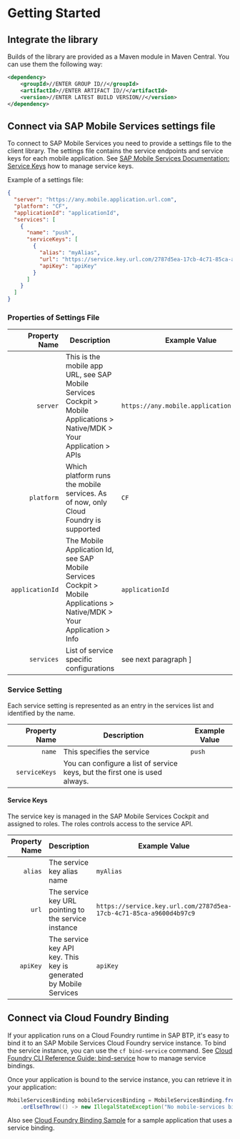 # Getting Started

## Integrate the library

Builds of the library are provided as a Maven module in Maven Central. You can use them the following way:

```xml
<dependency>
    <groupId>//ENTER GROUP ID//</groupId>
    <artifactId>//ENTER ARTIFACT ID//</artifactId>
    <version>//ENTER LATEST BUILD VERSION//</version>
</dependency>
```

## Connect via SAP Mobile Services settings file

To connect to SAP Mobile Services you need to provide a settings file to the client library.
The settings file contains the service endpoints and service keys for each mobile application.
See [SAP Mobile Services Documentation: Service Keys](https://help.sap.com/doc/f53c64b93e5140918d676b927a3cd65b/Cloud/en-US/docs-en/guides/features/security/admin/service-keys.html) how to manage service keys.

Example of a settings file:

```JSON
{
  "server": "https://any.mobile.application.url.com",
  "platform": "CF",
  "applicationId": "applicationId",
  "services": [
    {
      "name": "push",
      "serviceKeys": [
        {
          "alias": "myAlias",
          "url": "https://service.key.url.com/2787d5ea-17cb-4c71-85ca-a9600d4b97c9",
          "apiKey": "apiKey"
        }
      ]
    }
  ]
}
```

### Properties of Settings File

| Property Name | Description | Example Value |
| --:| ----- | ----- |
| `server` | This is the mobile app URL, see SAP Mobile Services Cockpit > Mobile Applications > Native/MDK > Your Application > APIs | `https://any.mobile.application.url.com` |
| `platform` | Which platform runs the mobile services. As of now, only Cloud Foundry is supported | `CF`|
| `applicationId` | The Mobile Application Id, see  SAP Mobile Services Cockpit > Mobile Applications > Native/MDK > Your Application > Info | `applicationId` |
| `services` | List of service specific configurations |  see next paragraph ]

### Service Setting

Each service setting is represented as an entry in the services list and identified by the name.

| Property Name | Description | Example Value |
| --:| ----- | ----- |
| `name`| This specifies the service | `push` |
| `serviceKeys` | You can configure a list of service keys, but the first one is used always. | |

#### Service Keys

The service key is managed in the SAP Mobile Services Cockpit and assigned to roles.
The roles controls access to the service API.

| Property Name | Description | Example Value |
| --:| ----- | ----- |
| `alias` | The service key alias name | `myAlias`|
| `url` | The service key URL pointing to the service instance | `https://service.key.url.com/2787d5ea-17cb-4c71-85ca-a9600d4b97c9`|
| `apiKey`| The service key API key. This key is generated by Mobile Services | `apiKey`|

## Connect via Cloud Foundry Binding

If your application runs on a Cloud Foundry runtime in SAP BTP, it's easy to bind it to an SAP Mobile Services Cloud Foundry service instance.
To bind the service instance, you can use the `cf bind-service` command.
See [Cloud Foundry CLI Reference Guide: bind-service](https://cli.cloudfoundry.org/en-US/v6/bind-service.html) how to manage service bindings.

Once your application is bound to the service instance, you can retrieve it in your application:

```java
MobileServicesBinding mobileServicesBinding = MobileServicesBinding.fromVCAPVariables()
    .orElseThrow(() -> new IllegalStateException("No mobile-services binding found"));
```

Also see [Cloud Foundry Binding Sample](./samples/cloud-foundry-binding-sample) for a sample application that uses a service binding.
